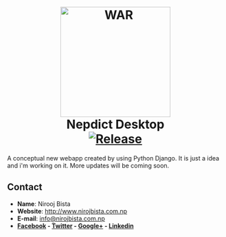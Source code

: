 <h1 align="center">
  <br>
  <img height="256" width="256" src="https://github.com/nirooj56/WAR-app/blob/master/war-logo.png" alt="WAR">
  <br>
  Nepdict Desktop
  <br>
  <a href="https://github.com/nirooj56/nepdict/blob/master/Licence"><img src="https://img.shields.io/github/license/nirooj56/nepdict.svg" alt="Release"></a>
  <br>
</h1>

A conceptual new webapp created by using Python Django. It is just a idea and i'm working on it. More updates will be coming soon.

## Contact

* **Name**: Nirooj Bista
* **Website**: http://www.nirojbista.com.np
* **E-mail**: info@nirojbista.com.np
* **[Facebook](https://www.facebook.com/niroj56) - [Twitter](https://www.twitter.com/nirooj56) - [Google+](https://plus.google.com/+bistanirooj) - [Linkedin](https://www.linkedin.com/in/nirooj56)**
